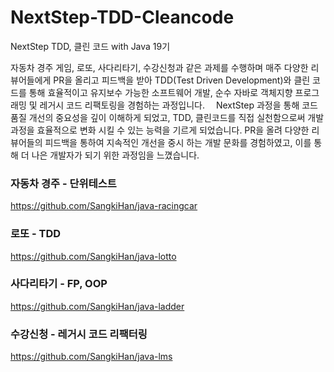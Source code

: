 # NextStep-TDD-Cleancode
NextStep TDD, 클린 코드 with Java 19기

자동차 경주 게임, 로또, 사다리타기, 수강신청과 같은 과제를 수행하며 매주 다양한 리뷰어들에게 PR을 올리고 피드백을 받아 TDD(Test Driven Development)와 클린 코드를 통해 효율적이고 유지보수 가능한 소프트웨어 개발, 순수 자바로 객체지향 프로그래밍 및 레거시 코드 리팩토링을 경험하는 과정입니다.  
NextStep 과정을 통해 코드 품질 개선의 중요성을 깊이 이해하게 되었고, TDD, 클린코드를 직접 실천함으로써 개발과정을 효율적으로 변화 시킬 수 있는 능력을 기르게 되었습니다. PR을 올려 다양한 리뷰어들의 피드백을 통하여 지속적인 개선을 중시 하는 개발 문화를 경험하였고, 이를 통해 더 나은 개발자가 되기 위한 과정임을 느꼈습니다.


### 자동차 경주 - 단위테스트
https://github.com/SangkiHan/java-racingcar

### 로또 - TDD
https://github.com/SangkiHan/java-lotto

### 사다리타기 - FP, OOP
https://github.com/SangkiHan/java-ladder

### 수강신청 - 레거시 코드 리팩터링
https://github.com/SangkiHan/java-lms
